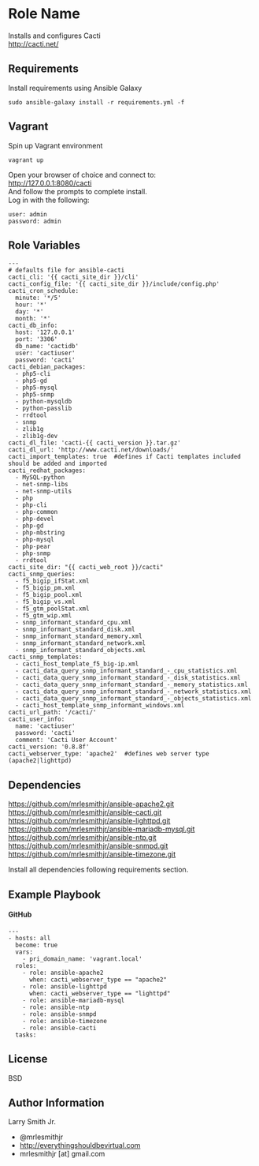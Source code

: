 Role Name
=========

Installs and configures Cacti  
http://cacti.net/

Requirements
------------

Install requirements using Ansible Galaxy
````
sudo ansible-galaxy install -r requirements.yml -f
````

Vagrant
-------
Spin up Vagrant environment
````
vagrant up
````
Open your browser of choice and connect to:  
http://127.0.0.1:8080/cacti  
And follow the prompts to complete install.  
Log in with the following:  
````
user: admin
password: admin
````

Role Variables
--------------

````
---
# defaults file for ansible-cacti
cacti_cli: '{{ cacti_site_dir }}/cli'
cacti_config_file: '{{ cacti_site_dir }}/include/config.php'
cacti_cron_schedule:
  minute: '*/5'
  hour: '*'
  day: '*'
  month: '*'
cacti_db_info:
  host: '127.0.0.1'
  port: '3306'
  db_name: 'cactidb'
  user: 'cactiuser'
  password: 'cacti'
cacti_debian_packages:
  - php5-cli
  - php5-gd
  - php5-mysql
  - php5-snmp
  - python-mysqldb
  - python-passlib
  - rrdtool
  - snmp
  - zlib1g
  - zlib1g-dev
cacti_dl_file: 'cacti-{{ cacti_version }}.tar.gz'
cacti_dl_url: 'http://www.cacti.net/downloads/'
cacti_import_templates: true  #defines if Cacti templates included should be added and imported
cacti_redhat_packages:
  - MySQL-python
  - net-snmp-libs
  - net-snmp-utils
  - php
  - php-cli
  - php-common
  - php-devel
  - php-gd
  - php-mbstring
  - php-mysql
  - php-pear
  - php-snmp
  - rrdtool
cacti_site_dir: "{{ cacti_web_root }}/cacti"
cacti_snmp_queries:
  - f5_bigip_ifStat.xml
  - f5_bigip_pm.xml
  - f5_bigip_pool.xml
  - f5_bigip_vs.xml
  - f5_gtm_poolStat.xml
  - f5_gtm_wip.xml
  - snmp_informant_standard_cpu.xml
  - snmp_informant_standard_disk.xml
  - snmp_informant_standard_memory.xml
  - snmp_informant_standard_network.xml
  - snmp_informant_standard_objects.xml
cacti_snmp_templates:
  - cacti_host_template_f5_big-ip.xml
  - cacti_data_query_snmp_informant_standard_-_cpu_statistics.xml
  - cacti_data_query_snmp_informant_standard_-_disk_statistics.xml
  - cacti_data_query_snmp_informant_standard_-_memory_statistics.xml
  - cacti_data_query_snmp_informant_standard_-_network_statistics.xml
  - cacti_data_query_snmp_informant_standard_-_objects_statistics.xml
  - cacti_host_template_snmp_informant_windows.xml
cacti_url_path: '/cacti/'
cacti_user_info:
  name: 'cactiuser'
  password: 'cacti'
  comment: 'Cacti User Account'
cacti_version: '0.8.8f'
cacti_webserver_type: 'apache2'  #defines web server type (apache2|lighttpd)
````

Dependencies
------------

https://github.com/mrlesmithjr/ansible-apache2.git  
https://github.com/mrlesmithjr/ansible-cacti.git  
https://github.com/mrlesmithjr/ansible-lighttpd.git  
https://github.com/mrlesmithjr/ansible-mariadb-mysql.git  
https://github.com/mrlesmithjr/ansible-ntp.git  
https://github.com/mrlesmithjr/ansible-snmpd.git  
https://github.com/mrlesmithjr/ansible-timezone.git  

Install all dependencies following requirements section.

Example Playbook
----------------

#### GitHub
````
---
- hosts: all
  become: true
  vars:
    - pri_domain_name: 'vagrant.local'
  roles:
    - role: ansible-apache2
      when: cacti_webserver_type == "apache2"
    - role: ansible-lighttpd
      when: cacti_webserver_type == "lighttpd"
    - role: ansible-mariadb-mysql
    - role: ansible-ntp
    - role: ansible-snmpd
    - role: ansible-timezone
    - role: ansible-cacti
  tasks:
````

License
-------

BSD

Author Information
------------------

Larry Smith Jr.
- @mrlesmithjr
- http://everythingshouldbevirtual.com
- mrlesmithjr [at] gmail.com
